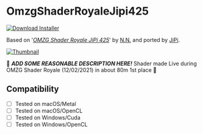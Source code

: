 # OmzgShaderRoyaleJipi425
[![Download Installer](https://img.shields.io/static/v1?label=Download&message=OmzgShaderRoyaleJipi425-Installer.lua&color=blue)](OmzgShaderRoyaleJipi425-Installer.lua "Installer")

Based on '_[OMZG Shader Royale JiPi 425](https://www.shadertoy.com/view/stXyWN)_' by [N.N.](https://www.shadertoy.com/user/N.N.) and ported by [JiPi](../../Site/Profiles/JiPi.md).

[![Thumbnail](OmzgShaderRoyaleJipi425_320x180.png)](https://www.shadertoy.com/view/stXyWN "View on Shadertoy.com")

:construction: ***ADD SOME REASONABLE DESCRIPTION HERE!*** Shader made Live during OMZG Shader Royale (12/02/2021) in about 80m
1st place :construction:

## Compatibility
- [ ] Tested on macOS/Metal
- [ ] Tested on macOS/OpenCL
- [ ] Tested on Windows/Cuda
- [ ] Tested on Windows/OpenCL
